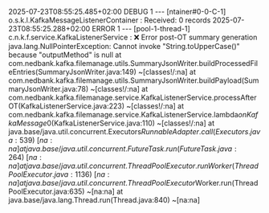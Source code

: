 2025-07-23T08:55:25.485+02:00 DEBUG 1 --- [ntainer#0-0-C-1] o.s.k.l.KafkaMessageListenerContainer    : Received: 0 records
2025-07-23T08:55:25.288+02:00 ERROR 1 --- [pool-1-thread-1] c.n.k.f.service.KafkaListenerService     : ❌ Error post-OT summary generation
java.lang.NullPointerException: Cannot invoke "String.toUpperCase()" because "outputMethod" is null
 at com.nedbank.kafka.filemanage.utils.SummaryJsonWriter.buildProcessedFileEntries(SummaryJsonWriter.java:149) ~[classes!/:na]
 at com.nedbank.kafka.filemanage.utils.SummaryJsonWriter.buildPayload(SummaryJsonWriter.java:78) ~[classes!/:na]
 at com.nedbank.kafka.filemanage.service.KafkaListenerService.processAfterOT(KafkaListenerService.java:223) ~[classes!/:na]
 at com.nedbank.kafka.filemanage.service.KafkaListenerService.lambda$onKafkaMessage$0(KafkaListenerService.java:110) ~[classes!/:na]
 at java.base/java.util.concurrent.Executors$RunnableAdapter.call(Executors.java:539) ~[na:na]
 at java.base/java.util.concurrent.FutureTask.run(FutureTask.java:264) ~[na:na]
 at java.base/java.util.concurrent.ThreadPoolExecutor.runWorker(ThreadPoolExecutor.java:1136) ~[na:na]
 at java.base/java.util.concurrent.ThreadPoolExecutor$Worker.run(ThreadPoolExecutor.java:635) ~[na:na]
 at java.base/java.lang.Thread.run(Thread.java:840) ~[na:na]
